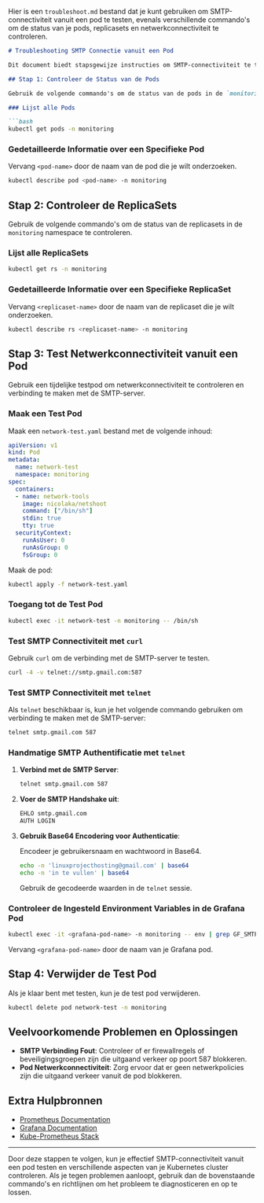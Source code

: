 Hier is een `troubleshoot.md` bestand dat je kunt gebruiken om SMTP-connectiviteit vanuit een pod te testen, evenals verschillende commando's om de status van je pods, replicasets en netwerkconnectiviteit te controleren.

```markdown
# Troubleshooting SMTP Connectie vanuit een Pod

Dit document biedt stapsgewijze instructies om SMTP-connectiviteit te testen vanuit een pod en om verschillende controles uit te voeren op pods, replicasets, en netwerkconnectiviteit.

## Stap 1: Controleer de Status van de Pods

Gebruik de volgende commando's om de status van de pods in de `monitoring` namespace te controleren.

### Lijst alle Pods

```bash
kubectl get pods -n monitoring
```

### Gedetailleerde Informatie over een Specifieke Pod

Vervang `<pod-name>` door de naam van de pod die je wilt onderzoeken.

```bash
kubectl describe pod <pod-name> -n monitoring
```

## Stap 2: Controleer de ReplicaSets

Gebruik de volgende commando's om de status van de replicasets in de `monitoring` namespace te controleren.

### Lijst alle ReplicaSets

```bash
kubectl get rs -n monitoring
```

### Gedetailleerde Informatie over een Specifieke ReplicaSet

Vervang `<replicaset-name>` door de naam van de replicaset die je wilt onderzoeken.

```bash
kubectl describe rs <replicaset-name> -n monitoring
```

## Stap 3: Test Netwerkconnectiviteit vanuit een Pod

Gebruik een tijdelijke testpod om netwerkconnectiviteit te controleren en verbinding te maken met de SMTP-server.

### Maak een Test Pod

Maak een `network-test.yaml` bestand met de volgende inhoud:

```yaml
apiVersion: v1
kind: Pod
metadata:
  name: network-test
  namespace: monitoring
spec:
  containers:
  - name: network-tools
    image: nicolaka/netshoot
    command: ["/bin/sh"]
    stdin: true
    tty: true
  securityContext:
    runAsUser: 0
    runAsGroup: 0
    fsGroup: 0
```

Maak de pod:

```bash
kubectl apply -f network-test.yaml
```

### Toegang tot de Test Pod

```bash
kubectl exec -it network-test -n monitoring -- /bin/sh
```

### Test SMTP Connectiviteit met `curl`

Gebruik `curl` om de verbinding met de SMTP-server te testen.

```sh
curl -4 -v telnet://smtp.gmail.com:587
```

### Test SMTP Connectiviteit met `telnet`

Als `telnet` beschikbaar is, kun je het volgende commando gebruiken om verbinding te maken met de SMTP-server:

```sh
telnet smtp.gmail.com 587
```

### Handmatige SMTP Authentificatie met `telnet`

1. **Verbind met de SMTP Server**:

   ```sh
   telnet smtp.gmail.com 587
   ```

2. **Voer de SMTP Handshake uit**:

   ```sh
   EHLO smtp.gmail.com
   AUTH LOGIN
   ```

3. **Gebruik Base64 Encodering voor Authenticatie**:

   Encodeer je gebruikersnaam en wachtwoord in Base64.

   ```sh
   echo -n 'linuxprojecthosting@gmail.com' | base64
   echo -n 'in te vullen' | base64
   ```

   Gebruik de gecodeerde waarden in de `telnet` sessie.

### Controleer de Ingesteld Environment Variables in de Grafana Pod

```sh
kubectl exec -it <grafana-pod-name> -n monitoring -- env | grep GF_SMTP
```

Vervang `<grafana-pod-name>` door de naam van je Grafana pod.

## Stap 4: Verwijder de Test Pod

Als je klaar bent met testen, kun je de test pod verwijderen.

```bash
kubectl delete pod network-test -n monitoring
```

## Veelvoorkomende Problemen en Oplossingen

- **SMTP Verbinding Fout**: Controleer of er firewallregels of beveiligingsgroepen zijn die uitgaand verkeer op poort 587 blokkeren.
- **Pod Netwerkconnectiviteit**: Zorg ervoor dat er geen netwerkpolicies zijn die uitgaand verkeer vanuit de pod blokkeren.

## Extra Hulpbronnen

- [Prometheus Documentation](https://prometheus.io/docs/introduction/overview/)
- [Grafana Documentation](https://grafana.com/docs/grafana/latest/)
- [Kube-Prometheus Stack](https://github.com/prometheus-operator/kube-prometheus)

---

Door deze stappen te volgen, kun je effectief SMTP-connectiviteit vanuit een pod testen en verschillende aspecten van je Kubernetes cluster controleren. Als je tegen problemen aanloopt, gebruik dan de bovenstaande commando's en richtlijnen om het probleem te diagnosticeren en op te lossen.
```
